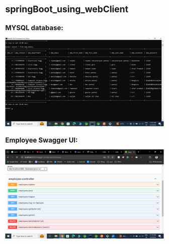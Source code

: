 # springBoot_using_webClient

## MYSQL database:<br>
<img   src="/img/db.png" />

## Employee Swagger UI:<br>
<img   src= "/img/employeeUI.png" />
